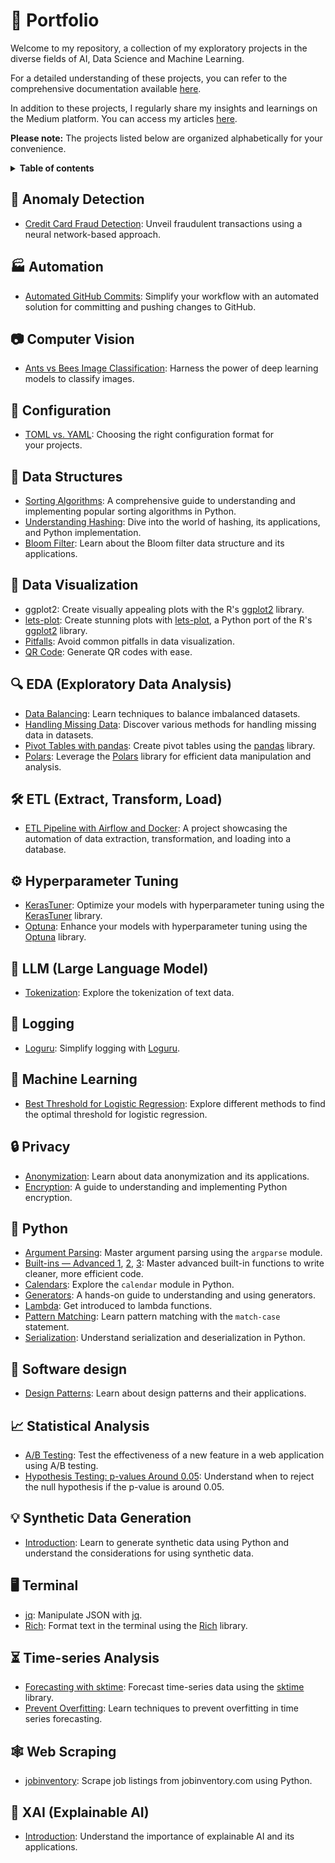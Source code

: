 # :rocket: Portfolio

Welcome to my repository, a collection of my exploratory projects in the diverse fields of AI, Data Science and Machine Learning.

For a detailed understanding of these projects, you can refer to the comprehensive documentation available [here](https://smortezah.github.io/portfolio/docs).

In addition to these projects, I regularly share my insights and learnings on the Medium platform. You can access my articles [here](https://medium.com/@morihosseini/).

**Please note:** The projects listed below are organized alphabetically for your convenience.

<details>
<summary><strong>Table of contents</strong></summary>

- [Anomaly Detection](#rotating_light-anomaly-detection)
- [Automation](#factory-automation)
- [Computer Vision](#camera-computer-vision)
- [Configuration](#wrench-configuration)
- [Data Structures](#-data-structures)
- [Data Visualization](#art-data-visualization)
- [EDA (Exploratory Data Analysis)](#mag-eda-exploratory-data-analysis)
- [ETL (Extract, Transform, Load)](#hammer_and_wrench-etl-extract-transform-load)
- [Hyperparameter Tuning](#gear-hyperparameter-tuning)
- [LLM (Large Language Model)](#brain-llm-large-language-model)
- [Logging](#page_facing_up-logging)
- [Machine Learning](#robot-machine-learning)
- [Privacy](#lock-privacy)
- [Python](#snake-python)
- [Software Design](#construction-software-design)
- [Statistical Analysis](#chart_with_upwards_trend-statistical-analysis)
- [Synthetic Data Generation](#bulb-synthetic-data-generation)
- [Terminal](#desktop_computer-terminal)
- [Time-series Analysis](#hourglass_flowing_sand-time-series-analysis)
- [Web Scraping](#spider_web-web-scraping)
- [XAI (Explainable AI)](#memo-xai-explainable-ai)
</details>

## :rotating_light: Anomaly Detection

- [Credit Card Fraud Detection](anomaly-detection/fraud-detection.ipynb): Unveil fraudulent transactions using a neural network-based approach.

## :factory: Automation

- [Automated GitHub Commits](automation/auto-commit): Simplify your workflow with an automated solution for committing and pushing changes to GitHub.

## :camera: Computer Vision

- [Ants vs Bees Image Classification](computer-vision/ants-bees-classification/image-classification.ipynb): Harness the power of deep learning models to classify images.

## :wrench: Configuration

- [TOML vs. YAML](configuration/yaml-vs-toml.ipynb): Choosing the right configuration format for your projects.

## 🧩 Data Structures

- [Sorting Algorithms](data-structure/sorting-popular.ipynb): A comprehensive guide to understanding and implementing popular sorting algorithms in Python.
- [Understanding Hashing](data-structure/hashing.ipynb): Dive into the world of hashing, its applications, and Python implementation.
- [Bloom Filter](data-structure/bloom.ipynb): Learn about the Bloom filter data structure and its applications.

## :art: Data Visualization

- ggplot2: Create visually appealing plots with the R's [ggplot2](https://ggplot2.tidyverse.org/) library.
- [lets-plot](visualization/lets-plot/codebook.ipynb): Create stunning plots with [lets-plot](https://lets-plot.org/index.html), a Python port of the R's [ggplot2](https://ggplot2.tidyverse.org/) library.
- [Pitfalls](visualization/pitfalls/pitfalls.ipynb): Avoid common pitfalls in data visualization.
- [QR Code](visualization/qrcode.ipynb): Generate QR codes with ease.

## :mag: EDA (Exploratory Data Analysis)

- [Data Balancing](eda/data-balancing.ipynb): Learn techniques to balance imbalanced datasets.
- [Handling Missing Data](eda/missing-data.ipynb): Discover various methods for handling missing data in datasets.
- [Pivot Tables with pandas](eda/pivot-pandas.ipynb): Create pivot tables using the [pandas](https://pandas.pydata.org/) library.
- [Polars](eda/polars.ipynb): Leverage the [Polars](https://www.pola.rs) library for efficient data manipulation and analysis.

## :hammer_and_wrench: ETL (Extract, Transform, Load)

- [ETL Pipeline with Airflow and Docker](etl/airflow-docker): A project showcasing the automation of data extraction, transformation, and loading into a database.

## :gear: Hyperparameter Tuning

- [KerasTuner](hypertune/kerasTuner.ipynb): Optimize your models with hyperparameter tuning using the [KerasTuner](https://keras.io/keras_tuner/) library.
- [Optuna](hypertune/optuna.ipynb): Enhance your models with hyperparameter tuning using the [Optuna](https://optuna.org/) library.

## :brain: LLM (Large Language Model)

- [Tokenization](llm/tokenization.ipynb): Explore the tokenization of text data.

## :page_facing_up: Logging

- [Loguru](logging/loguru.ipynb): Simplify logging with [Loguru](https://github.com/Delgan/loguru).

## :robot: Machine Learning

- [Best Threshold for Logistic Regression](machine-learning/threshold-logistic-regression.ipynb): Explore different methods to find the optimal threshold for logistic regression.

## :lock: Privacy

- [Anonymization](privacy/anonymization.ipynb): Learn about data anonymization and its applications.
- [Encryption](privacy/encryption.ipynb): A guide to understanding and implementing Python encryption.

## :snake: Python

- [Argument Parsing](python/argparse.ipynb): Master argument parsing using the `argparse` module.
- [Built-ins &mdash; Advanced 1](python/builtin-advanced-1.ipynb), [2](python/builtin-advanced-2.ipynb), [3](python/builtin-advanced-3.ipynb): Master advanced built-in functions to write cleaner, more efficient code.
- [Calendars](python/calendar.ipynb): Explore the `calendar` module in Python.
- [Generators](python/generator.ipynb): A hands-on guide to understanding and using generators.
- [Lambda](python/lambda.ipynb): Get introduced to lambda functions.
- [Pattern Matching](python/match-case.ipynb): Learn pattern matching with the `match-case` statement.
- [Serialization](python/serialization.ipynb): Understand serialization and deserialization in Python.

## :construction: Software design

- [Design Patterns](software-design/design-pattern.ipynb): Learn about design patterns and their applications.

## :chart_with_upwards_trend: Statistical Analysis

- [A/B Testing](stats/ab-test.ipynb): Test the effectiveness of a new feature in a web application using A/B testing.
- [Hypothesis Testing: p-values Around 0.05](stats/pvalue-around-0.05.ipynb): Understand when to reject the null hypothesis if the p-value is around 0.05.

## :bulb: Synthetic Data Generation

- [Introduction](synthetic-data/intro.ipynb): Learn to generate synthetic data using Python and understand the considerations for using synthetic data.

## :desktop_computer: Terminal

- [jq](terminal/jq.ipynb): Manipulate JSON with [jq](https://jqlang.github.io/jq/).
- [Rich](terminal/rich/rich.ipynb): Format text in the terminal using the [Rich](https://github.com/Textualize/rich) library.

## :hourglass_flowing_sand: Time-series Analysis

- [Forecasting with sktime](time-series/sktime.ipynb): Forecast time-series data using the [sktime](https://github.com/sktime/sktime) library.
- [Prevent Overfitting](time-series/prevent-overfitting.ipynb): Learn techniques to prevent overfitting in time series forecasting.

## :spider_web: Web Scraping

- [jobinventory](scrape/jobinventory.com/tutorial.ipynb): Scrape job listings from jobinventory.com using Python.

## :memo: XAI (Explainable AI)

- [Introduction](xai/intro.ipynb): Understand the importance of explainable AI and its applications.
